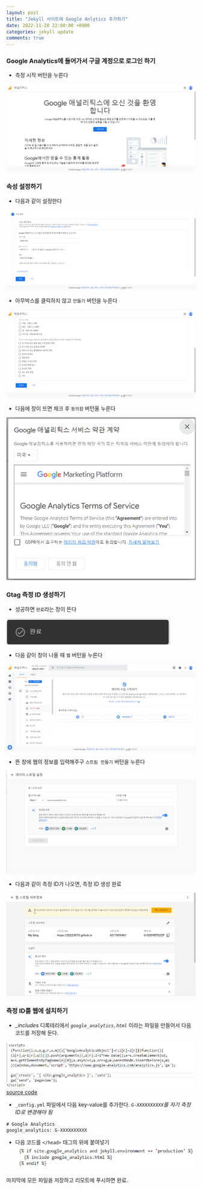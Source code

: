 ```yaml
---
layout: post
title: "Jekyll 사이트에 Google Anlytics 추가하기"
date: 2022-11-28 22:00:00 +0900
categories: jekyll update
comments: true
---
```



### Google Analytics에 들어가서 구글 계정으로 로그인 하기

- 측정 시작 버턴을 누른다

![screenshot4](https://raw.githubusercontent.com/20223073/20223073.github.io/main/public/screenshot4.png)

<!--more-->

### 속성 설정하기

- 다음과 같이 설정한다

![screenshot5](https://raw.githubusercontent.com/20223073/20223073.github.io/main/public/screenshot5.png)

- 아무박스를 클릭하지 않고 `만들기` 버턴을 누른다

![screenshot6](https://raw.githubusercontent.com/20223073/20223073.github.io/main/public/screenshot6.png)

- 다음에 창이 뜨면 체크 후 `동의함` 버턴울 누른다

![screenshot7](https://raw.githubusercontent.com/20223073/20223073.github.io/main/public/screenshot7.png)


### Gtag 측정 ID 생성하기

- 성공하면 `완료`라는 창이 뜬다

![screenshot8](https://raw.githubusercontent.com/20223073/20223073.github.io/main/public/screenshot8.png)

- 다음 같이 창이 나올 때 `웹` 버턴을 누른다

![screenshot9](https://raw.githubusercontent.com/20223073/20223073.github.io/main/public/screenshot9.png)

- 뜬 창에 웹의 정보를 입력해주구 `스트림 만들기` 버턴을 누른다

![screenshot10](https://raw.githubusercontent.com/20223073/20223073.github.io/main/public/screenshot10.png)

- 다음과 같이 측정 ID가 나오면, 측정 ID 생성 완료

![screenshot11](https://raw.githubusercontent.com/20223073/20223073.github.io/main/public/screenshot11.png)

### 측정 ID를 웹에 설치하기

- *_includes* 디록테리에서 *`google_analytics.html`* 이라는 파일을 만들어서 다음 코드를 저장해 둔다.

![screenshot](https://raw.githubusercontent.com/20223073/20223073.github.io/main/public/screenshot13.png)
[source code](https://raw.githubusercontent.com/20223073/20223073.github.io/main/_includes/google_analytics.html)

- `_config.yml` 파일에서 다음 key-value를 추가한다.
*`G-XXXXXXXXXX`를 자기 측정 ID로 변경해야 됨*
```
# Google Analytics
google_analytics: G-XXXXXXXXXX
```

- 다음 코드를 `</head>` 태그의 위에 붙여넣기
![screenshot](https://raw.githubusercontent.com/20223073/20223073.github.io/main/public/screenshot12.png)


마지막에 모든 파일을 저장하고 리모트에 푸시하면 완료.
